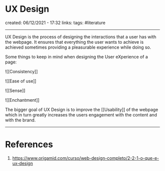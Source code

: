 # UX Design
created: 06/12/2021 - 17:32
links:
tags: #literature

---

UX Design is the process of designing the interactions that a user has with the webpage. It ensures that everything the user wants to achieve is achieved sometimes providing a pleasurable experience while doing so.

Some things to keep in mind when designing the User eXperience of a page:

![[Consistency]]

![[Ease of use]]

![[Sense]]

![[Enchantment]]

The bigger goal of UX Design is to improve the [[Usability]] of the webpage which in turn greatly increases the users engagement with the content and with the brand.



---

# References
1. https://www.origamid.com/curso/web-design-completo/2-2-1-o-que-e-ux-design